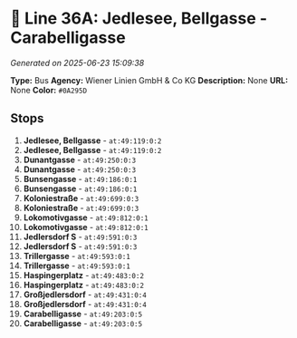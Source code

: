 # 🚌 Line 36A: Jedlesee, Bellgasse - Carabelligasse

*Generated on 2025-06-23 15:09:38*

**Type:** Bus
**Agency:** Wiener Linien GmbH & Co KG
**Description:** None
**URL:** None
**Color:** `#0A295D`

## Stops

1. **Jedlesee, Bellgasse** - `at:49:119:0:2`
2. **Jedlesee, Bellgasse** - `at:49:119:0:2`
3. **Dunantgasse** - `at:49:250:0:3`
4. **Dunantgasse** - `at:49:250:0:3`
5. **Bunsengasse** - `at:49:186:0:1`
6. **Bunsengasse** - `at:49:186:0:1`
7. **Koloniestraße** - `at:49:699:0:3`
8. **Koloniestraße** - `at:49:699:0:3`
9. **Lokomotivgasse** - `at:49:812:0:1`
10. **Lokomotivgasse** - `at:49:812:0:1`
11. **Jedlersdorf S** - `at:49:591:0:3`
12. **Jedlersdorf S** - `at:49:591:0:3`
13. **Trillergasse** - `at:49:593:0:1`
14. **Trillergasse** - `at:49:593:0:1`
15. **Haspingerplatz** - `at:49:483:0:2`
16. **Haspingerplatz** - `at:49:483:0:2`
17. **Großjedlersdorf** - `at:49:431:0:4`
18. **Großjedlersdorf** - `at:49:431:0:4`
19. **Carabelligasse** - `at:49:203:0:5`
20. **Carabelligasse** - `at:49:203:0:5`